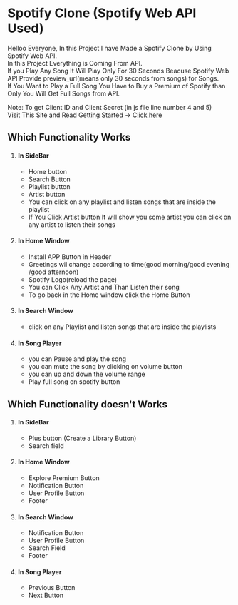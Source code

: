 <h1>Spotify Clone (Spotify Web API Used) </h1>
Helloo Everyone, In this Project I have Made a Spotify Clone by Using Spotify Web API.
<br>
In this Project Everything is Coming From API.
<br>
If you Play Any Song It Will Play Only For 30 Seconds Beacuse Spotify Web API Provide preview_url(means only 30 seconds from songs) for Songs.
<br>
If You Want to Play a Full Song You Have to Buy a Premium of Spotify than Only You Will Get Full Songs from API.

Note: To get Client ID and Client Secret (in js file line number 4 and 5)
<br>
Visit This Site and Read Getting Started ->
<a href="https://developer.spotify.com/documentation/web-api ">Click here</a>



<h2>Which Functionality Works</h2>
<ol>
<li><h4>In SideBar</h4></li>
<ul><li>Home button</li>
<li>Search Button</li>
<li>Playlist button</li>
<li>Artist button</li>
<li>You can click on any playlist and listen songs that are inside the playlist</li>
<li>If You Click Artist button It will show you some artist you can click on any artist to listen their songs</li>
</ul>

<li><h4>In Home Window</h4></li>
<ul><li>Install APP Button in Header</li>
<li>Greetings wil change according to time(good morning/good evening /good afternoon)</li>
<li>Spotify Logo(reload the page)</li>
<li>You can Click Any Artist and Than Listen their song </li>
<li>To go back in the Home window click the Home Button</li>
</ul>

<li><h4>In Search Window</h4></li>
<ul><li>click on any Playlist and listen songs that are inside the playlists</li></ul>


<li><h4>In Song Player</h4></li>
<ul><li>you can Pause and play the song</li>
<li>you can mute the song by clicking on volume button</li>
<li>you can up and down the volume range</li>
<li>Play full song on spotify button</li>
</ul>

</ol>


<h2>Which Functionality doesn't Works</h2>
<ol>
<li><h4>In SideBar</h4></li>
<ul><li>Plus button (Create a Library Button)</li>
<li>Search field</li>
</ul>

<li><h4>In Home Window</h4></li>
<ul><li>Explore Premium Button</li>
<li>Notification Button</li>
<li>User Profile Button</li>
<li>Footer</li>
</ul>

<li><h4>In Search Window</h4></li>
<ul><li>Notification Button</li>
<li>User Profile Button</li>
<li>Search Field</li>
<li>Footer</li>
</ul>

<li><h4>In Song Player</h4></li>
<ul>
<li>Previous Button</li>
<li>Next Button</li>
</ul>
</ol>
